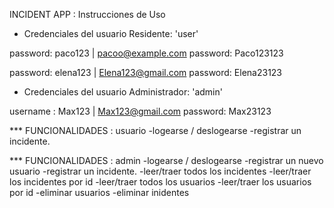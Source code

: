  INCIDENT APP : Instrucciones de Uso

 - Credenciales del usuario Residente: 'user'

password: paco123 | pacoo@example.com
password: Paco123123

password: elena123 | Elena123@gmail.com
password: Elena23123

- Credenciales del usuario Administrador:  'admin'

username : Max123 |  Max123@gmail.com
password: Max23123

*** FUNCIONALIDADES : usuario
-logearse / deslogearse
-registrar un incidente.

*** FUNCIONALIDADES : admin
-logearse / deslogearse
-registrar un nuevo usuario
-registrar un incidente.
-leer/traer  todos los incidentes
-leer/traer los incidentes por id
-leer/traer  todos los usuarios
-leer/traer los usuarios por id
-eliminar usuarios
-eliminar inidentes





